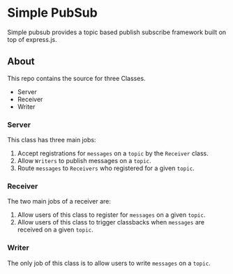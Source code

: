 # Simple PubSub

Simple pubsub provides a topic based publish subscribe framework built on top of express.js.


## About
This repo contains the source for three Classes.
* Server
* Receiver
* Writer

### Server
This class has three main jobs:
1. Accept registrations for `messages` on a `topic` by the `Receiver` class.
2. Allow `Writers` to publish messages on a `topic`. 
3. Route `messages` to `Receivers` who registered for a given `topic`.

### Receiver
The two main jobs of a receiver are:
1. Allow users of this class to register for `messages` on a given `topic`.
2. Allow users of this class to trigger classbacks when `messages` are received on a given `topic`.

### Writer
The only job of this class is to allow users to write `messages` on a `topic`.

